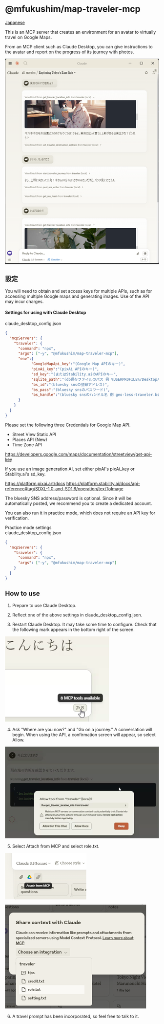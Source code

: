 # @mfukushim/map-traveler-mcp

[Japanese](./README_jp.md)

This is an MCP server that creates an environment for an avatar to virtually travel on Google Maps.

From an MCP client such as Claude Desktop, you can give instructions to the avatar and report on the progress of its journey with photos.

![img.png](img.png)

## 設定

You will need to obtain and set access keys for multiple APIs, such as for accessing multiple Google maps and generating images.
Use of the API may incur charges.

#### Settings for using with Claude Desktop  
claude_desktop_config.json
```json
{
  "mcpServers": {
    "traveler": {
      "command": "npx",
      "args": ["-y", "@mfukushim/map-traveler-mcp"],
      "env":{
      	  	"GoogleMapApi_key":"(Google Map APIのキー)",
            "pixAi_key":"(pixAi APIのキー)",
			"sd_key":"(またはStability.aiのAPIのキー",
			"sqlite_path":"(db保存ファイルのパス 例 %USERPROFILE%/Desktop/traveler.sqlite など)",
			"bs_id":"(bluesky snsの登録アドレス)",
			"bs_pass":"(bluesky snsのパスワード)",
			"bs_handle":"(bluesky snsのハンドル名 例 geo-less-traveler.bsky.social など)"
      }
    }
  }
}
```
Please set the following three Credentials for Google Map API.  
- Street View Static API
- Places API (New)
- Time Zone API

https://developers.google.com/maps/documentation/streetview/get-api-key

If you use an image generation AI, set either pixAI's pixAi_key or Stability.ai's sd_key.  

https://platform.pixai.art/docs
https://platform.stability.ai/docs/api-reference#tag/SDXL-1.0-and-SD1.6/operation/textToImage

The bluesky SNS address/password is optional. Since it will be automatically posted, we recommend you to create a dedicated account.  

You can also run it in practice mode, which does not require an API key for verification.

Practice mode settings  
claude_desktop_config.json
```json
{
  "mcpServers": {
    "traveler": {
      "command": "npx",
      "args": ["-y", "@mfukushim/map-traveler-mcp"]
    }
  }
}
```

## How to use

1. Prepare to use Claude Desktop.

2. Reflect one of the above settings in claude_desktop_config.json.

3. Restart Claude Desktop. It may take some time to configure. Check that the following mark appears in the bottom right of the screen.

![img_1.png](img_1.png)

4. Ask "Where are you now?" and "Go on a journey." A conversation will begin. When using the API, a confirmation screen will appear, so select Allow.

![img_4.png](img_4.png)

5. Select Attach from MCP and select role.txt.

![img_2.png](img_2.png)

![img_3.png](img_3.png)

6. A travel prompt has been incorporated, so feel free to talk to it.
